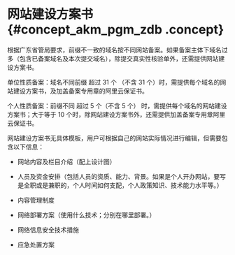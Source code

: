 # 网站建设方案书 {#concept_akm_pgm_zdb .concept}

根据广东省管局要求，前缀不一致的域名按不同网站备案。如果备案主体下域名过多（包含已备案域名及本次提交域名），除提交真实性核验单外，还需提供网站建设方案书。

单位性质备案：域名不同前缀 超过 31 个 （不含 31 个）时，需提供每个域名的网站建设方案书，及加盖备案专用章的阿里云保证书。

个人性质备案：前缀不同 超过 5 个（不含 5 个） 时，需提供每个域名的网站建设方案书；大于等于 10 个时，除网站建设方案书外，还需提供加盖备案专用章阿里云保证书。

网站建设方案书无具体模板，用户可根据自己的网站实际情况进行编辑，但需要包含以下信息：

-   网站内容及栏目介绍（配上设计图）

-   人员及资金安排（包括人员的资质、能力、背景。如果是个人开办网站，要写是全职或是兼职的，个人时间如何支配，个人政策知识、技术能力水平等。）

-   内容管理制度

-   网络部署方案（使用什么技术；分别在哪里部署。）

-   网络信息安全技术措施

-   应急处置方案


